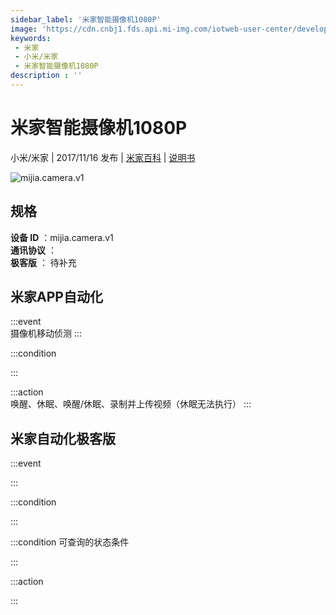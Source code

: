 ```yaml
---
sidebar_label: '米家智能摄像机1080P'
image: 'https://cdn.cnbj1.fds.api.mi-img.com/iotweb-user-center/developer_1679066513271AIKqpD2Y.png?GalaxyAccessKeyId=AKVGLQWBOVIRQ3XLEW&Expires=9223372036854775807&Signature=YiUge/n0AEEEGPVg24td8pYZ3Wk='
keywords: 
 - 米家
 - 小米/米家
 - 米家智能摄像机1080P
description : ''
---
```

# 米家智能摄像机1080P

小米/米家 | 2017/11/16 发布 | [米家百科](https://home.mi.com/webapp/content/baike/product/index.html?model=mijia.camera.v1) | [说明书](https://home.mi.com/views/introduction.html?model=mijia.camera.v1&region=cn)

![mijia.camera.v1](https://cdn.cnbj1.fds.api.mi-img.com/iotweb-user-center/developer_1679066513271AIKqpD2Y.png?GalaxyAccessKeyId=AKVGLQWBOVIRQ3XLEW&Expires=9223372036854775807&Signature=YiUge/n0AEEEGPVg24td8pYZ3Wk=)

## 规格  
> 
**设备 ID** ：mijia.camera.v1  
**通讯协议** ：  
**极客版**  ： 待补充 


## 米家APP自动化  

:::event  
摄像机移动侦测
:::

:::condition  

:::

:::action   
唤醒、休眠、唤醒/休眠、录制并上传视频（休眠无法执行）
:::

## 米家自动化极客版  

:::event  

:::

:::condition  

:::

:::condition 可查询的状态条件  

:::

:::action  

:::

        
